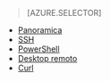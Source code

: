 ﻿> [AZURE.SELECTOR]
- [Panoramica](hdinsight-use-mapreduce.md)
- [SSH](hdinsight-hadoop-use-mapreduce-ssh.md)
- [PowerShell](hdinsight-hadoop-use-mapreduce-powershell.md)
- [Desktop remoto](hdinsight-hadoop-use-mapreduce-remote-desktop.md)
- [Curl](hdinsight-hadoop-use-mapreduce-curl.md)
<!--HONumber=47-->
